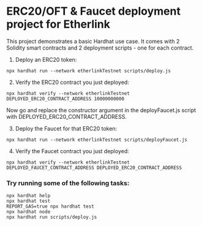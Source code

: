 # ERC20/OFT & Faucet deployment project for Etherlink

This project demonstrates a basic Hardhat use case. It comes with 2 Solidity smart contracts and 2 deployment scripts - one for each contract.


1) Deploy an ERC20 token:
```shell
npx hardhat run --network etherlinkTestnet scripts/deploy.js
```
2) Verify the ERC20 contract you just deployed:
```shell
npx hardhat verify --network etherlinkTestnet DEPLOYED_ERC20_CONTRACT_ADDRESS 10000000000
```

Now go and replace the constructor argument in the deployFaucet.js script with DEPLOYED_ERC20_CONTRACT_ADDRESS.

3) Deploy the Faucet for that ERC20 token:
```shell
npx hardhat run --network etherlinkTestnet scripts/deployFaucet.js
```
4) Verify the Faucet contract you just deployed:
```shell
npx hardhat verify --network etherlinkTestnet DEPLOYED_FAUCET_CONTRACT_ADDRESS DEPLOYED_ERC20_CONTRACT_ADDRESS
```



### Try running some of the following tasks:

```shell
npx hardhat help
npx hardhat test
REPORT_GAS=true npx hardhat test
npx hardhat node
npx hardhat run scripts/deploy.js
```
